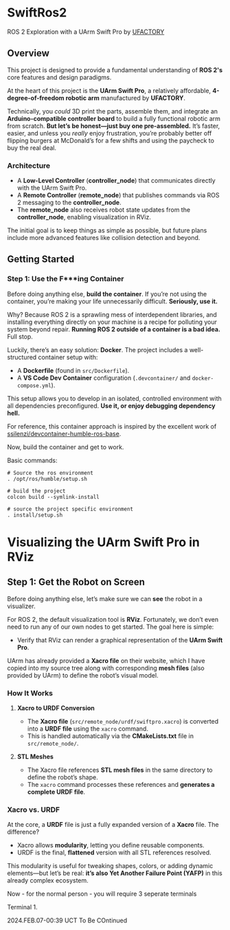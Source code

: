 # SwiftRos2  
ROS 2 Exploration with a UArm Swift Pro  by [UFACTORY](https://www.ufactory.cc/)

## Overview  

This project is designed to provide a fundamental understanding of **ROS 2's** core features and design paradigms.  

At the heart of this project is the **UArm Swift Pro**, a relatively affordable, **4-degree-of-freedom robotic arm** manufactured by **UFACTORY**.  

Technically, you *could* 3D print the parts, assemble them, and integrate an **Arduino-compatible controller board** to build a fully functional robotic arm from scratch. **But let’s be honest—just buy one pre-assembled.** It’s faster, easier, and unless you *really* enjoy frustration, you’re probably better off flipping burgers at McDonald’s for a few shifts and using the paycheck to buy the real deal.  


### Architecture  
- A **Low-Level Controller** (**controller_node**) that communicates directly with the UArm Swift Pro.  
- A **Remote Controller** (**remote_node**) that publishes commands via ROS 2 messaging to the **controller_node**.  
- The **remote_node** also receives robot state updates from the **controller_node**, enabling visualization in RViz.  

The initial goal is to keep things as simple as possible, but future plans include more advanced features like collision detection and beyond.  

## Getting Started  

### Step 1: Use the F***ing Container  

Before doing anything else, **build the container**. If you’re not using the container, you’re making your life unnecessarily difficult. **Seriously, use it.**  

Why? Because ROS 2 is a sprawling mess of interdependent libraries, and installing everything directly on your machine is a recipe for polluting your system beyond repair. **Running ROS 2 outside of a container is a bad idea.** Full stop.  

Luckily, there’s an easy solution: **Docker**. The project includes a well-structured container setup with:  
- A **Dockerfile** (found in `src/Dockerfile`).  
- A **VS Code Dev Container** configuration (`.devcontainer/` and `docker-compose.yml`).  

This setup allows you to develop in an isolated, controlled environment with all dependencies preconfigured. **Use it, or enjoy debugging dependency hell.**  

For reference, this container approach is inspired by the excellent work of [ssilenzi/devcontainer-humble-ros-base](https://github.com/ssilenzi/devcontainer-humble-ros-base).  

Now, build the container and get to work.

Basic commands:

```
# Source the ros environment
. /opt/ros/humble/setup.sh
```

```
# build the project
colcon build --symlink-install
```
```
# source the project specific environment
. install/setup.sh
```
# Visualizing the UArm Swift Pro in RViz  

## Step 1: Get the Robot on Screen  

Before doing anything else, let’s make sure we can **see** the robot in a visualizer.  

For ROS 2, the default visualization tool is **RViz**. Fortunately, we don’t even need to run any of our own nodes to get started. The goal here is simple:  
- Verify that RViz can render a graphical representation of the **UArm Swift Pro**.  

UArm has already provided a **Xacro file** on their website, which I have copied into my source tree along with corresponding **mesh files** (also provided by UArm) to define the robot’s visual model.  

### How It Works  

1. **Xacro to URDF Conversion**  
   - The **Xacro file** (`src/remote_node/urdf/swiftpro.xacro`) is converted into a **URDF file** using the `xacro` command.  
   - This is handled automatically via the **CMakeLists.txt** file in `src/remote_node/`.  

2. **STL Meshes**  
   - The Xacro file references **STL mesh files** in the same directory to define the robot’s shape.  
   - The `xacro` command processes these references and **generates a complete URDF file**.  

### Xacro vs. URDF  

At the core, a **URDF** file is just a fully expanded version of a **Xacro** file. The difference?  
- Xacro allows **modularity**, letting you define reusable components.  
- URDF is the final, **flattened** version with all STL references resolved.  

This modularity is useful for tweaking shapes, colors, or adding dynamic elements—but let’s be real: **it’s also Yet Another Failure Point (YAFP)** in this already complex ecosystem.  

Now - for the normal person - you will require 3 seperate terminals 

Terminal 1.

2024.FEB.07-00:39 UCT 
To Be COntinued